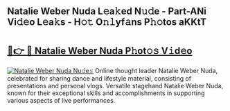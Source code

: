 ## Natalie Weber Nuda L𝚎a𝚔ed N𝚞𝚍e - Part-ANi Vi𝚍𝚎o L𝚎a𝚔s - H𝚘𝚝 O𝚗𝚕yf𝚊ns P𝚑𝚘tos aKKtT

# <h2><a href="http://kf8q94c.oniu.top/?m=Natalie+Weber+Nuda">🔗👉 🔴 Natalie Weber Nuda P𝚑ot𝚘𝚜 V𝚒d𝚎o</a></h2>

[![Natalie Weber Nuda Nu𝚍e𝚜](https://i.imgur.com/0qMVB7G.gif)](http://kf8q94c.oniu.top/?m=Natalie+Weber+Nuda)
Online thought leader Natalie Weber Nuda, celebrated for sharing dance and lifestyle material, consisting of presentations and personal vlogs. Versatile stagehand Natalie Weber Nuda, known for their exceptional skills and accomplishments in supporting various aspects of live performances.  
